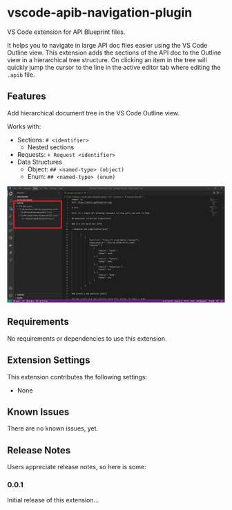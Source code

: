 # vscode-apib-navigation-plugin

VS Code extension for API Blueprint files.

It helps you to navigate in large API doc files easier using the VS Code Outline view. This extension adds the sections of the API doc to the Outline view in a hierarchical tree structure. On clicking an item in the tree will quickly jump the cursor to the line in the active editor tab where editing the `.apib` file.

## Features

Add hierarchical document tree in the VS Code Outline view.

Works with:

- Sections: `# <identifier>`
  - Nested sections
- Requests: `+ Request <identifier>`
- Data Structures
  - Object: `## <named-type> (object)`
  - Enum: `## <named-type> (enum)`

![Outline](images/screenshot-1.png)

## Requirements

No requirements or dependencies to use this extension.

## Extension Settings

This extension contributes the following settings:

* None

## Known Issues

There are no known issues, yet.

## Release Notes

Users appreciate release notes, so here is some:

### 0.0.1

Initial release of this extension...
